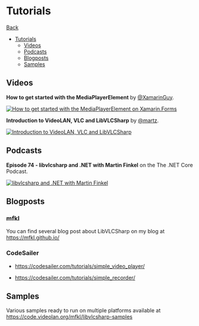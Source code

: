 # Tutorials

[Back](home.md)

- [Tutorials](#tutorials)
    - [Videos](#videos)
    - [Podcasts](#podcasts)
    - [Blogposts](#blogposts)
    - [Samples](#samples)

## Videos

**How to get started with the MediaPlayerElement** by [@XamarinGuy](https://twitter.com/XamarinGuy).

[![How to get started with the MediaPlayerElement on Xamarin.Forms](https://img.youtube.com/vi/uYaakilLkkk/0.jpg)](https://www.youtube.com/watch?v=uYaakilLkkk "How to get started with the MediaPlayerElement on Xamarin.Forms")

**Introduction to VideoLAN, VLC and LibVLCSharp** by [@martz](https://twitter.com/martz2804).

[![Introduction to VideoLAN, VLC and LibVLCSharp](https://img.youtube.com/vi/dvAYd4SfCos/0.jpg)](https://www.youtube.com/watch?v=dvAYd4SfCos "Introduction to VideoLAN, VLC and LibVLCSharp")

## Podcasts

**Episode 74 - libvlcsharp and .NET with Martin Finkel** on the The .NET Core Podcast.

[![libvlcsharp and .NET with Martin Finkel](https://img.youtube.com/vi/gp3pBtL_k2A/0.jpg)](https://www.youtube.com/watch?v=gp3pBtL_k2A "libvlcsharp and .NET with Martin Finkel")

## Blogposts

### mfkl

You can find several blog post about LibVLCSharp on my blog at https://mfkl.github.io/

### CodeSailer

- https://codesailer.com/tutorials/simple_video_player/

- https://codesailer.com/tutorials/simple_recorder/

## Samples

Various samples ready to run on multiple platforms available at https://code.videolan.org/mfkl/libvlcsharp-samples
